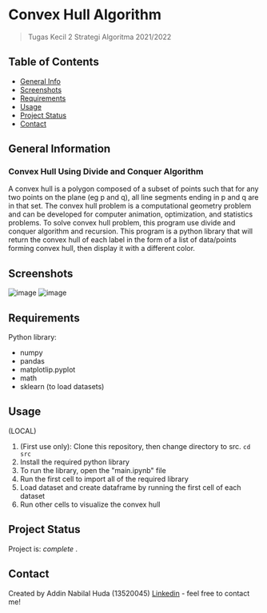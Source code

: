# Convex Hull Algorithm 
> Tugas Kecil 2 Strategi Algoritma 2021/2022

## Table of Contents
* [General Info](#general-information)
* [Screenshots](#screenshots)
* [Requirements](#requirements)
* [Usage](#usage)
* [Project Status](#project-status)
* [Contact](#contact)
<!-- * [License](#license) -->


## General Information
### Convex Hull Using Divide and Conquer Algorithm
A convex hull is a polygon composed of a subset of points such that for any two points on the plane (eg p and q), all line segments ending in p and q are in that set. The convex hull problem is a computational geometry problem and can be developed for computer animation, optimization, and statistics problems. To solve convex hull problem, this program use divide and conquer algorithm and recursion. This program is a python library that will return the convex hull of each label in the form of a list of data/points forming convex hull, then display it with a different color.


## Screenshots
![image](https://user-images.githubusercontent.com/70847819/155941833-d1c5200e-dc86-4f15-a372-6de7f74a688e.png)
![image](https://user-images.githubusercontent.com/70847819/155941886-f50fd5cf-3e8b-4d62-bc69-088b93729f23.png)


## Requirements
Python library:
- numpy
- pandas
- matplotlip.pyplot
- math
- sklearn (to load datasets)


## Usage
(LOCAL)
1. (First use only): Clone this repository, then change directory to src. `cd src`
2. Install the required python library
3. To run the library, open the "main.ipynb" file
4. Run the first cell to import all of the required library
5. Load dataset and create dataframe by running the first cell of each dataset
6. Run other cells to visualize the convex hull 


## Project Status
Project is:  _complete_ . 


## Contact
Created by Addin Nabilal Huda (13520045)
[Linkedin](https://id.linkedin.com/in/addin-nabilal) - feel free to contact me!
